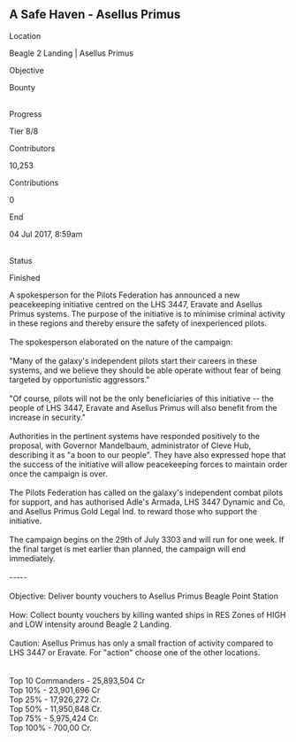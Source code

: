 ## A Safe Haven - Asellus Primus

Location

Beagle 2 Landing \| Asellus Primus

Objective

Bounty

\
Progress

Tier 8/8

Contributors

10,253

Contributions

0

End

04 Jul 2017, 8:59am

\
Status

Finished

A spokesperson for the Pilots Federation has announced a new
peacekeeping initiative centred on the LHS 3447, Eravate and Asellus
Primus systems. The purpose of the initiative is to minimise criminal
activity in these regions and thereby ensure the safety of inexperienced
pilots.\
\
The spokesperson elaborated on the nature of the campaign:\
\
"Many of the galaxy\'s independent pilots start their careers in these
systems, and we believe they should be able operate without fear of
being targeted by opportunistic aggressors."\
\
"Of course, pilots will not be the only beneficiaries of this initiative
-- the people of LHS 3447, Eravate and Asellus Primus will also benefit
from the increase in security."\
\
Authorities in the pertinent systems have responded positively to the
proposal, with Governor Mandelbaum, administrator of Cleve Hub,
describing it as "a boon to our people". They have also expressed hope
that the success of the initiative will allow peacekeeping forces to
maintain order once the campaign is over.\
\
The Pilots Federation has called on the galaxy\'s independent combat
pilots for support, and has authorised Adle\'s Armada, LHS 3447 Dynamic
and Co, and Asellus Primus Gold Legal Ind. to reward those who support
the initiative.\
\
The campaign begins on the 29th of July 3303 and will run for one week.
If the final target is met earlier than planned, the campaign will end
immediately.\
\
-----\
\
Objective: Deliver bounty vouchers to Asellus Primus Beagle Point
Station\
\
How: Collect bounty vouchers by killing wanted ships in RES Zones of
HIGH and LOW intensity around Beagle 2 Landing.\
\
Caution: Asellus Primus has only a small fraction of activity compared
to LHS 3447 or Eravate. For \"action\" choose one of the other
locations.\
\
\
Top 10 Commanders - 25,893,504 Cr\
Top 10% - 23,901,696 Cr\
Top 25% - 17,926,272 Cr.\
Top 50% - 11,950,848 Cr.\
Top 75% - 5,975,424 Cr.\
Top 100% - 700,00 Cr.
